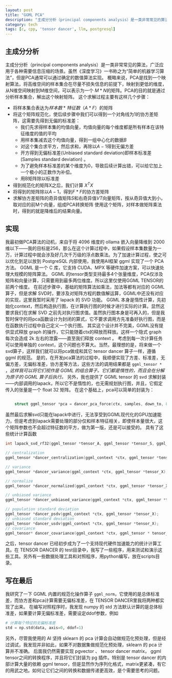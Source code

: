 ```yaml
---
layout: post
title: "GGML PCA"
description: "主成分分析（principal components analysis）是一类非常常见的算法，广泛应用于各种需要信息压缩的场景。虽然《深度学习》一书称之为“简单的机器学习算法”，但是PCA通常可以通过确定的数值算法实现。"
category: tech
tags: [c, cpp, 'tensor dancer', llm, postgresql]
---
```


## 主成分分析
主成分分析（principal components analysis）是一类非常常见的算法，广泛应用于各种需要信息压缩的场景。虽然《深度学习》一书称之为“简单的机器学习算法”，但是PCA通常可以通过确定的数值算法实现。
概略来说，PCA是找到一个映射算法，将高维空间的样本集合在尽量不损失信息的前提下，映射到更低的维度，从N维空间映射到M维空间，可以表示为一个 $M*N$的矩阵。PCA的目的就是通过分析样本集合，解出这个映射矩阵。
这个求解过程主要有这样几个步骤：
* 将样本集合表达为$样本数*特征数$（$A*F$）的矩阵
* 将这个矩阵规范化，使后续步骤中我们可以得到一个对角线为1的协方差矩阵，这需要先得到无偏的标准差：
	* 我们先求得样本集的均值向量，均值向量的每个维度都是所有样本在该特征维度的值的平均
	* 用样本集减去这个均值向量，得到一组中心化的数据$B$
	* 对这个集合求平方，然后求和，再除以$A-1$得到无偏方差
	* 开方得到无偏标准差(Unbiased standard deviation)即样本标准差(Samples standard deviation) 。
	* 为了避免样本标准差的某个维度为0，导致后续计算出错，可以给它加上一个极小的正数作为补偿。
	* 用B矩阵除以标准差
* 得到规范化的矩阵X之后，我们计算 $X^TX$
* 将得到的矩阵除以$A-1$，得到$F*F$的协方差矩阵
* 求解协方差矩阵的奇异值矩阵$S$和右奇异值$VT$向量矩阵，按从奇异值大到小，取对应的前M个向量，组成PCA转换矩阵
使用这个矩阵，对样本做矩阵乘法时，得到的就是降维后的结果向量。
## 实现
我最初做PCA算法的动机，来自于将 4096 维度的 ollama 嵌入向量降维到 2000 维以下——我的目标是256，那么在这个计算过程中，如果假设样本集数量为一万，计算过程中就会涉及好几次千万级的浮点数乘法。为了加速计算过程，使之可以优化到足以放到 PostgreSQL 内部使用，我使用AI框架 ggml 实现了一个 PCA 方法。
GGML 是一个 C 库，它支持 CUDA、MPX 等硬件加速方案，可以快速处理大规模的矩阵算法。
GGML 的tensor类型支持最多4个张量维度，PCA仅涉及矩阵和向量计算，只需要用到最多两位维度。所以这里仅使用GGML TENSOR的前两个维度。
在前述步骤中，基础的矩阵算法如乘法，加法等都有对应的 GGML 算子，但是求解 SVD时，要涉及对矩阵方程的数值解运算，GGML中还没有对应的实现，这里我暂时采用了 lapack 的 SVD 功能。
GGML 本身是惰性计算，先初始化context，然后构造执行图，在计算执行图的时候才进行实际的计算。显然这要求我们在求解 SVD 之前先对执行图求值。虽然执行图本身是可再入的，但是我暂时保守的将pca函数设计为封闭的算式，它不要求调用方先准备好执行图，而是在函数执行过程中自己定义一个执行图。
其实这个设计并不完美，GGML没有提供显式释放 graph 的操作，它只能随着ctx的释放而释放。这样一个隐式 graph 每次会造成 2k 左右的泄露——直至我们释放 context 。
考虑到每一次计算任务可以使用单独的 context，这个问题也不算大。当然，最理想的是，将来做一个svd算子，这样我们就可以将pca做成和其它 tensor dancer 算子一样，遵循 ggml 的规范。
是的，在开发pca算法的过程中，我顺便实现了方差、标准差，无偏方差，无偏标准差，协方差等方法，这些方法的调用结果都是 `ggml_tensor *` ，_这样我可以将它们视作是 GGML 的组合算子。它们都是惰性的，而且会在分解为原子的 GGML 算子后执行。_
另外，我也提供了 GGML tensor 的 svd 求解封装——内部调用的lapack，所以它不是惰性的，也无需规划执行图，并且，它假定传入的张量是一个 float 32 矩阵。
在这个基础上，pca可以简单的封装为：
```c

    struct ggml_tensor *pca = dancer_pca_force(ctx, samples, down_to, 8);

```
虽然最后求解svd只能在lapack中进行，无法享受到GGML现代化的GPU加速能力，但是考虑到lapack需要处理的部分仅和样本特征相关，即使样本量很大，这个矩阵参数也不会超过特征数的平方，做为第一版，还是可以接受的。
具有了这些统计计算函数
```c
int lapack_svd_rf32(ggml_tensor *tensor_A, ggml_tensor *tensor_S, ggml_tensor *tensor_VT);

// centralization
ggml_tensor *dancer_centralization(ggml_context *ctx, ggml_tensor *tensor_X);

// variance
ggml_tensor *dancer_variance(ggml_context *ctx, ggml_tensor *tensor_X);

// normalize
ggml_tensor *dancer_normalized(ggml_context *ctx, ggml_tensor *tensor_X);

// unbiased variance
ggml_tensor *dancer_unbiased_variance(ggml_context *ctx, ggml_tensor *tensor_X);

// population standard deviation
ggml_tensor *dancer_psdv(ggml_context *ctx, ggml_tensor *tensor_X);
// unbiased standard deviation
ggml_tensor *dancer_usdv(ggml_context *ctx, ggml_tensor *tensor_X);
// covariance
ggml_tensor* dancer_covariance(ggml_context *ctx, ggml_tensor * tensor_X);

```
之后，tensor dancer 已经初步成为了一个支持现代硬件加速能力的统计计算工具。在 TENSOR DANCER 的 test目录中，我写了一些程序，用来测试和演示这些工具。另外有一些数据处理工具和对照程序，用python编写，放在scripts目录。
## 写在最后
我研究了一下 GGML 内置的规范化操作算子 `ggml_norm`，它使用的是总体标准差，而协方差和pca计算需要无偏标准差，在 TENSOR DANCER里我将两种都实现了出来。
在编写对照程序时，我发现 numpy 的 std 方法默认计算的是总体标准差，如果要计算无偏标准差，需要设定ddof参数，例如
```python
# 计算每个特征的无偏标准差
std = np.std(data, axis=0, ddof=1)
```
另外，尽管我使用的 AI 坚持 sklearn 的 pca 计算会自动做规范化预处理，但是经过调试，我发现并非如此，如果不对数据集做规范化预处理，sklearn 的 pca 计算并不准确。
后面我仍然需要实现 pgvector 、 tensor dancer matrix， ggml tensor之间的转换程序，并且将它们封装为 pg 插件。特别是 tensor dancer 的内部计算大量的依赖 ggml tensor，但是显然作为序列化格式，matrix更紧凑，有它的用武之地。如何让它们之间的转换和数据传递更高效，是个需要思考的问题。
